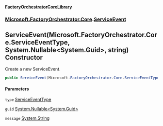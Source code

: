 #### [FactoryOrchestratorCoreLibrary](./FactoryOrchestratorCoreLibrary.md 'FactoryOrchestratorCoreLibrary')
### [Microsoft.FactoryOrchestrator.Core](./Microsoft-FactoryOrchestrator-Core.md 'Microsoft.FactoryOrchestrator.Core').[ServiceEvent](./Microsoft-FactoryOrchestrator-Core-ServiceEvent.md 'Microsoft.FactoryOrchestrator.Core.ServiceEvent')
## ServiceEvent(Microsoft.FactoryOrchestrator.Core.ServiceEventType, System.Nullable&lt;System.Guid&gt;, string) Constructor
Create a new ServiceEvent.  
```csharp
public ServiceEvent(Microsoft.FactoryOrchestrator.Core.ServiceEventType type, System.Nullable<System.Guid> guid, string message);
```
#### Parameters
<a name='Microsoft-FactoryOrchestrator-Core-ServiceEvent-ServiceEvent(Microsoft-FactoryOrchestrator-Core-ServiceEventType_System-Nullable-System-Guid-_string)-type'></a>
`type` [ServiceEventType](./Microsoft-FactoryOrchestrator-Core-ServiceEventType.md 'Microsoft.FactoryOrchestrator.Core.ServiceEventType')  
  
  
<a name='Microsoft-FactoryOrchestrator-Core-ServiceEvent-ServiceEvent(Microsoft-FactoryOrchestrator-Core-ServiceEventType_System-Nullable-System-Guid-_string)-guid'></a>
`guid` [System.Nullable&lt;](https://docs.microsoft.com/en-us/dotnet/api/System.Nullable-1 'System.Nullable')[System.Guid](https://docs.microsoft.com/en-us/dotnet/api/System.Guid 'System.Guid')[&gt;](https://docs.microsoft.com/en-us/dotnet/api/System.Nullable-1 'System.Nullable')  
  
  
<a name='Microsoft-FactoryOrchestrator-Core-ServiceEvent-ServiceEvent(Microsoft-FactoryOrchestrator-Core-ServiceEventType_System-Nullable-System-Guid-_string)-message'></a>
`message` [System.String](https://docs.microsoft.com/en-us/dotnet/api/System.String 'System.String')  
  
  
